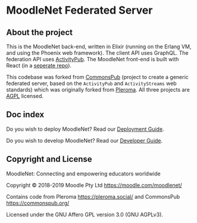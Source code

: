 # MoodleNet Federated Server 




## About the project

This is the MoodleNet back-end, written in Elixir (running on the Erlang VM, and using the Phoenix web framework). The client API uses GraphQL. The federation API uses [ActivityPub](http://activitypub.rocks/). The MoodleNet front-end is built with React (in a [seperate repo](https://gitlab.com/moodlenet/clients/react)).

This codebase was forked from [CommonsPub](http://commonspub.org/) (project to create a generic federated server, based on the `ActivityPub` and `ActivityStreams` web standards) which was originally forked from [Pleroma](https://git.pleroma.social/pleroma/pleroma). All three projects are [AGPL](https://www.gnu.org/licenses/agpl-3.0.en.html) licensed.

## Doc index

Do you wish to deploy MoodleNet? Read our [Deployment Guide](https://gitlab.com/moodlenet/servers/federated/blob/develop/DEPLOY.md).

Do you wish to develop MoodleNet? Read our [Developer Guide](https://gitlab.com/moodlenet/servers/federated/blob/develop/HACKING.md).

## Copyright and License

MoodleNet: Connecting and empowering educators worldwide

Copyright © 2018-2019 Moodle Pty Ltd <https://moodle.com/moodlenet/>

Contains code from Pleroma <https://pleroma.social/> and CommonsPub <https://commonspub.org/>

Licensed under the GNU Affero GPL version 3.0 (GNU AGPLv3).

